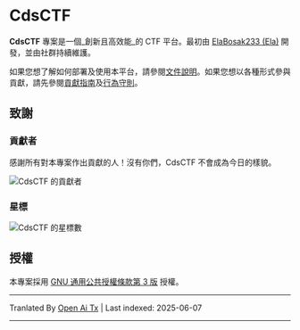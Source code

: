 # CdsCTF

**CdsCTF** 專案是一個_創新且高效能_的 CTF 平台。最初由 [ElaBosak233 (Ela)](https://github.com/ElaBosak233) 開發，並由社群持續維護。

如果您想了解如何部署及使用本平台，請參閱[文件說明](https://cdsctf.e23.dev)。如果您想以各種形式參與貢獻，請先參閱[貢獻指南](https://raw.githubusercontent.com/cdsctf/cdsctf/main/.github/CONTRIBUTING.md)及[行為守則](https://raw.githubusercontent.com/cdsctf/cdsctf/main/.github/CODE_OF_CONDUCT.md)。

## 致謝

### 貢獻者

感謝所有對本專案作出貢獻的人！沒有你們，CdsCTF 不會成為今日的樣貌。

![CdsCTF 的貢獻者](https://contrib.rocks/image?repo=cdsctf/cdsctf)

### 星標

![CdsCTF 的星標數](https://starchart.cc/cdsctf/cdsctf.svg?variant=adaptive)

## 授權

本專案採用 [GNU 通用公共授權條款第 3 版](https://raw.githubusercontent.com/cdsctf/cdsctf/main/LICENSE) 授權。

---

Tranlated By [Open Ai Tx](https://github.com/OpenAiTx/OpenAiTx) | Last indexed: 2025-06-07

---